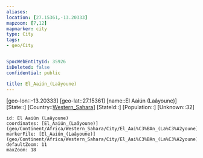 ```yaml
---
aliases: 
location: [27.15361,-13.20333]
mapzoom: [7,12] 
mapmarker: city 
type: City
tags:
- geo/City


SpocWebEntityId: 35926
isDeleted: false
confidential: public

title: El_Aaiún_(Laâyoune)
---
```

[geo-lon::-13.20333]
[geo-lat::27.15361]
[name::El Aaiún (Laâyoune)]
[State::]
[Country::[Western_Sahara](geo/Continent/Africa/Western_Sahara.md)]
[StateId::]
[Population::]
[Unknown::32]


```leaflet
id: El Aaiún (Laâyoune)
coordinates: [El_Aaiún_(Laâyoune)](geo/Continent/Africa/Western_Sahara/City/El_Aai%C3%BAn_(La%C3%A2youne).md)
markerFile: [El_Aaiún_(Laâyoune)](geo/Continent/Africa/Western_Sahara/City/El_Aai%C3%BAn_(La%C3%A2youne).md)
defaultZoom: 11 
maxZoom: 18
```


